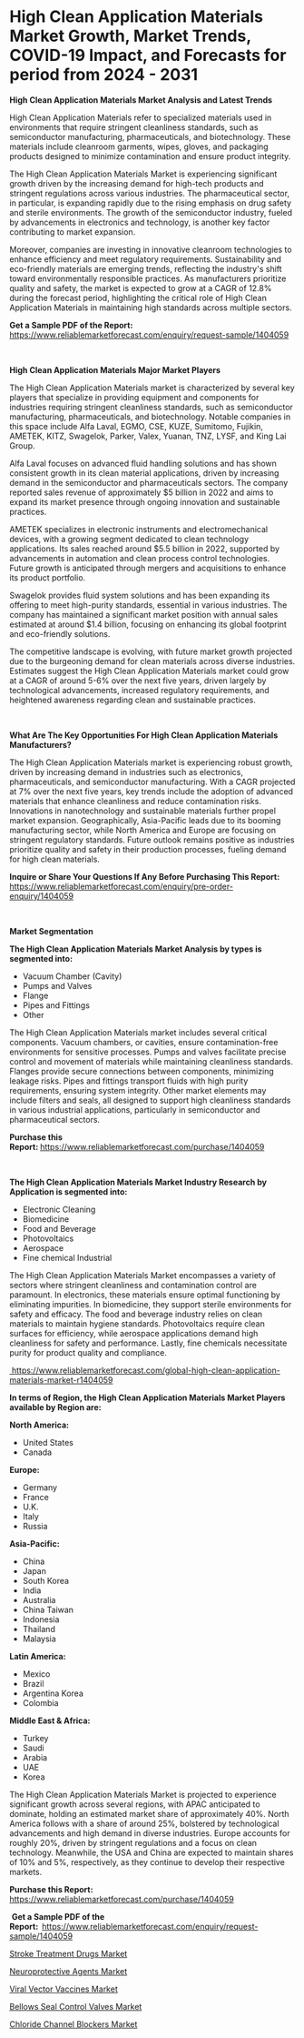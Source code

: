 <p><h1>High Clean Application Materials Market Growth, Market Trends, COVID-19 Impact, and Forecasts for period from 2024 - 2031</h1></p><p><strong>High Clean Application Materials Market Analysis and Latest Trends</strong></p>
<p><p>High Clean Application Materials refer to specialized materials used in environments that require stringent cleanliness standards, such as semiconductor manufacturing, pharmaceuticals, and biotechnology. These materials include cleanroom garments, wipes, gloves, and packaging products designed to minimize contamination and ensure product integrity.</p><p>The High Clean Application Materials Market is experiencing significant growth driven by the increasing demand for high-tech products and stringent regulations across various industries. The pharmaceutical sector, in particular, is expanding rapidly due to the rising emphasis on drug safety and sterile environments. The growth of the semiconductor industry, fueled by advancements in electronics and technology, is another key factor contributing to market expansion.</p><p>Moreover, companies are investing in innovative cleanroom technologies to enhance efficiency and meet regulatory requirements. Sustainability and eco-friendly materials are emerging trends, reflecting the industry's shift toward environmentally responsible practices. As manufacturers prioritize quality and safety, the market is expected to grow at a CAGR of 12.8% during the forecast period, highlighting the critical role of High Clean Application Materials in maintaining high standards across multiple sectors.</p></p>
<p><strong>Get a Sample PDF of the Report:&nbsp;</strong> <a href="https://www.reliablemarketforecast.com/enquiry/request-sample/1404059?utm_campaign=1788&utm_medium=2&utm_source=Github&utm_content=ia&utm_term=23102024&utm_id=high-clean-application-materials">https://www.reliablemarketforecast.com/enquiry/request-sample/1404059</a></p>
<p>&nbsp;</p>
<p><strong>High Clean Application Materials Major Market Players</strong></p>
<p><p>The High Clean Application Materials market is characterized by several key players that specialize in providing equipment and components for industries requiring stringent cleanliness standards, such as semiconductor manufacturing, pharmaceuticals, and biotechnology. Notable companies in this space include Alfa Laval, EGMO, CSE, KUZE, Sumitomo, Fujikin, AMETEK, KITZ, Swagelok, Parker, Valex, Yuanan, TNZ, LYSF, and King Lai Group.</p><p>Alfa Laval focuses on advanced fluid handling solutions and has shown consistent growth in its clean material applications, driven by increasing demand in the semiconductor and pharmaceuticals sectors. The company reported sales revenue of approximately $5 billion in 2022 and aims to expand its market presence through ongoing innovation and sustainable practices.</p><p>AMETEK specializes in electronic instruments and electromechanical devices, with a growing segment dedicated to clean technology applications. Its sales reached around $5.5 billion in 2022, supported by advancements in automation and clean process control technologies. Future growth is anticipated through mergers and acquisitions to enhance its product portfolio.</p><p>Swagelok provides fluid system solutions and has been expanding its offering to meet high-purity standards, essential in various industries. The company has maintained a significant market position with annual sales estimated at around $1.4 billion, focusing on enhancing its global footprint and eco-friendly solutions.</p><p>The competitive landscape is evolving, with future market growth projected due to the burgeoning demand for clean materials across diverse industries. Estimates suggest the High Clean Application Materials market could grow at a CAGR of around 5-6% over the next five years, driven largely by technological advancements, increased regulatory requirements, and heightened awareness regarding clean and sustainable practices.</p></p>
<p>&nbsp;</p>
<p><strong>What Are The Key Opportunities For High Clean Application Materials Manufacturers?</strong></p>
<p><p>The High Clean Application Materials market is experiencing robust growth, driven by increasing demand in industries such as electronics, pharmaceuticals, and semiconductor manufacturing. With a CAGR projected at 7% over the next five years, key trends include the adoption of advanced materials that enhance cleanliness and reduce contamination risks. Innovations in nanotechnology and sustainable materials further propel market expansion. Geographically, Asia-Pacific leads due to its booming manufacturing sector, while North America and Europe are focusing on stringent regulatory standards. Future outlook remains positive as industries prioritize quality and safety in their production processes, fueling demand for high clean materials.</p></p>
<p><strong>Inquire or Share Your Questions If Any Before Purchasing This Report:</strong> <a href="https://www.reliablemarketforecast.com/enquiry/pre-order-enquiry/1404059?utm_campaign=1788&utm_medium=2&utm_source=Github&utm_content=ia&utm_term=23102024&utm_id=high-clean-application-materials">https://www.reliablemarketforecast.com/enquiry/pre-order-enquiry/1404059</a></p>
<p>&nbsp;</p>
<p><strong>Market Segmentation</strong></p>
<p><strong>The High Clean Application Materials Market Analysis by types is segmented into:</strong></p>
<p><ul><li>Vacuum Chamber (Cavity)</li><li>Pumps and Valves</li><li>Flange</li><li>Pipes and Fittings</li><li>Other</li></ul></p>
<p><p>The High Clean Application Materials market includes several critical components. Vacuum chambers, or cavities, ensure contamination-free environments for sensitive processes. Pumps and valves facilitate precise control and movement of materials while maintaining cleanliness standards. Flanges provide secure connections between components, minimizing leakage risks. Pipes and fittings transport fluids with high purity requirements, ensuring system integrity. Other market elements may include filters and seals, all designed to support high cleanliness standards in various industrial applications, particularly in semiconductor and pharmaceutical sectors.</p></p>
<p><strong>Purchase this Report:&nbsp;</strong><a href="https://www.reliablemarketforecast.com/purchase/1404059?utm_campaign=1788&utm_medium=2&utm_source=Github&utm_content=ia&utm_term=23102024&utm_id=high-clean-application-materials">https://www.reliablemarketforecast.com/purchase/1404059</a></p>
<p>&nbsp;</p>
<p><strong>The High Clean Application Materials Market Industry Research by Application is segmented into:</strong></p>
<p><ul><li>Electronic Cleaning</li><li>Biomedicine</li><li>Food and Beverage</li><li>Photovoltaics</li><li>Aerospace</li><li>Fine chemical Industrial</li></ul></p>
<p><p>The High Clean Application Materials Market encompasses a variety of sectors where stringent cleanliness and contamination control are paramount. In electronics, these materials ensure optimal functioning by eliminating impurities. In biomedicine, they support sterile environments for safety and efficacy. The food and beverage industry relies on clean materials to maintain hygiene standards. Photovoltaics require clean surfaces for efficiency, while aerospace applications demand high cleanliness for safety and performance. Lastly, fine chemicals necessitate purity for product quality and compliance.</p></p>
<p><a href="https://www.reliablemarketforecast.com/global-high-clean-application-materials-market-r1404059?utm_campaign=1788&utm_medium=2&utm_source=Github&utm_content=ia&utm_term=23102024&utm_id=high-clean-application-materials">&nbsp;https://www.reliablemarketforecast.com/global-high-clean-application-materials-market-r1404059</a></p>
<p><strong>In terms of Region, the High Clean Application Materials Market Players available by Region are:</strong></p>
<p>
    <p> <strong> North America: </strong>
        <ul>
            <li>United States</li>
            <li>Canada</li>
        </ul>
        </p> 
    <p> <strong> Europe: </strong>
        <ul>
            <li>Germany</li>
            <li>France</li>
            <li>U.K.</li>
            <li>Italy</li>
            <li>Russia</li>
        </ul>
        </p> 
    <p> <strong> Asia-Pacific: </strong>
        <ul>
            <li>China</li>
            <li>Japan</li>
            <li>South Korea</li>
            <li>India</li>
            <li>Australia</li>
            <li>China Taiwan</li>
            <li>Indonesia</li>
            <li>Thailand</li>
            <li>Malaysia</li>
        </ul>
        </p> 
    <p> <strong> Latin America: </strong>
        <ul>
            <li>Mexico</li>
            <li>Brazil</li>
            <li>Argentina Korea</li>
            <li>Colombia</li>
        </ul>
        </p> 
    <p> <strong> Middle East & Africa: </strong>
        <ul>
            <li>Turkey</li>
            <li>Saudi</li>
            <li>Arabia</li>
            <li>UAE</li>
            <li>Korea</li>
        </ul>
    </p>
    </p>
<p><p>The High Clean Application Materials Market is projected to experience significant growth across several regions, with APAC anticipated to dominate, holding an estimated market share of approximately 40%. North America follows with a share of around 25%, bolstered by technological advancements and high demand in diverse industries. Europe accounts for roughly 20%, driven by stringent regulations and a focus on clean technology. Meanwhile, the USA and China are expected to maintain shares of 10% and 5%, respectively, as they continue to develop their respective markets.</p></p>
<p><strong>Purchase this Report: </strong><a href="https://www.reliablemarketforecast.com/purchase/1404059?utm_campaign=1788&utm_medium=2&utm_source=Github&utm_content=ia&utm_term=23102024&utm_id=high-clean-application-materials">https://www.reliablemarketforecast.com/purchase/1404059</a></p>
<p>&nbsp;<strong>Get a Sample PDF of the Report:&nbsp;&nbsp;</strong><a href="https://www.reliablemarketforecast.com/enquiry/request-sample/1404059?utm_campaign=1788&utm_medium=2&utm_source=Github&utm_content=ia&utm_term=23102024&utm_id=high-clean-application-materials">https://www.reliablemarketforecast.com/enquiry/request-sample/1404059</a></p>
<p><strong></strong></p>
<p><p><a href="https://www.linkedin.com/pulse/driving-forces-global-stroke-treatment-drugs-market-trends-vufhc?utm_campaign=1788&utm_medium=2&utm_source=Github&utm_content=ia&utm_term=23102024&utm_id=high-clean-application-materials">Stroke Treatment Drugs Market</a></p><p><a href="https://www.linkedin.com/pulse/neuroprotective-agents-industry-forecast-market-shifts-strategic-ihzdc?utm_campaign=1788&utm_medium=2&utm_source=Github&utm_content=ia&utm_term=23102024&utm_id=high-clean-application-materials">Neuroprotective Agents Market</a></p><p><a href="https://www.linkedin.com/pulse/viral-vector-vaccines-market-emerging-trends-future-prospects-seqec?utm_campaign=1788&utm_medium=2&utm_source=Github&utm_content=ia&utm_term=23102024&utm_id=high-clean-application-materials">Viral Vector Vaccines Market</a></p><p><a href="https://github.com/BesaLoshi2000/Market-Research-Report-List-1/blob/main/bellows-seal-control-valves-market.md?utm_campaign=1788&utm_medium=2&utm_source=Github&utm_content=ia&utm_term=23102024&utm_id=high-clean-application-materials">Bellows Seal Control Valves Market</a></p><p><a href="https://www.linkedin.com/pulse/chloride-channel-blockers-market-refracting-trends-consumer-gnumc?utm_campaign=1788&utm_medium=2&utm_source=Github&utm_content=ia&utm_term=23102024&utm_id=high-clean-application-materials">Chloride Channel Blockers Market</a></p></p>